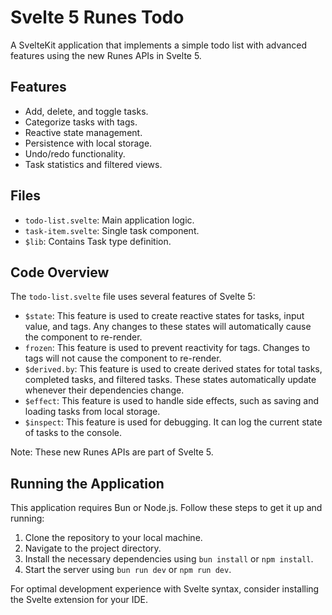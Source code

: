 # Svelte 5 Runes Todo

A SvelteKit application that implements a simple todo list with advanced features using the new Runes APIs in Svelte 5.

## Features

- Add, delete, and toggle tasks.
- Categorize tasks with tags.
- Reactive state management.
- Persistence with local storage.
- Undo/redo functionality.
- Task statistics and filtered views.

## Files

- `todo-list.svelte`: Main application logic.
- `task-item.svelte`: Single task component.
- `$lib`: Contains Task type definition.

## Code Overview

The `todo-list.svelte` file uses several features of Svelte 5:

- `$state`: This feature is used to create reactive states for tasks, input value, and tags. Any changes to these states will automatically cause the component to re-render.
- `frozen`: This feature is used to prevent reactivity for tags. Changes to tags will not cause the component to re-render.
- `$derived.by`: This feature is used to create derived states for total tasks, completed tasks, and filtered tasks. These states automatically update whenever their dependencies change.
- `$effect`: This feature is used to handle side effects, such as saving and loading tasks from local storage.
- `$inspect`: This feature is used for debugging. It can log the current state of tasks to the console.

Note: These new Runes APIs are part of Svelte 5.

## Running the Application

This application requires Bun or Node.js. Follow these steps to get it up and running:

1. Clone the repository to your local machine.
2. Navigate to the project directory.
3. Install the necessary dependencies using `bun install` or `npm install`.
4. Start the server using `bun run dev` or `npm run dev`.

For optimal development experience with Svelte syntax, consider installing the Svelte extension for your IDE.
